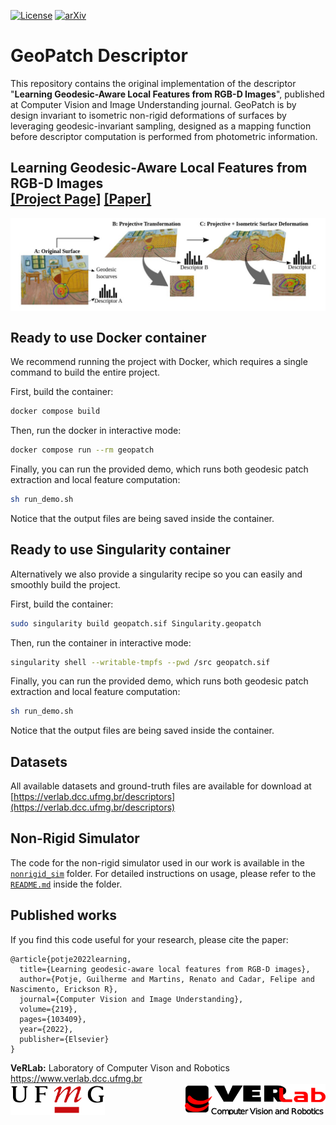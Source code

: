 [![License](https://img.shields.io/badge/License-GPLv3-blue.svg)](https://www.gnu.org/licenses/gpl-3.0)
[![arXiv](https://img.shields.io/badge/arXiv-2203.12016-b31b1b.svg)](https://arxiv.org/abs/2203.12016)



# GeoPatch Descriptor

This repository contains the original implementation of the descriptor "<b>Learning Geodesic-Aware Local Features from RGB-D Images</b>", published at Computer Vision and Image Understanding journal. GeoPatch is by design invariant to isometric non-rigid deformations of surfaces by leveraging geodesic-invariant sampling, designed as a mapping function before descriptor computation is performed from photometric information.


## <b>Learning Geodesic-Aware Local Features from RGB-D Images</b> <br>[[Project Page]](https://www.verlab.dcc.ufmg.br/descriptors/geopatch_cviu22/) [[Paper]](https://arxiv.org/abs/2203.12016)

<img src='./images/teaser.jpg' align="center" width=900 />



## Ready to use Docker container

We recommend running the project with Docker, which requires a single command to build the entire project.

First, build the container:

```sh
docker compose build
```

Then, run the docker in interactive mode:

```sh
docker compose run --rm geopatch
```

Finally, you can run the provided demo, which runs both geodesic patch extraction and local feature computation:

```sh
sh run_demo.sh
```

Notice that the output files are being saved inside the container.

## Ready to use Singularity container

Alternatively we also provide a singularity recipe so you can easily and smoothly build the project.

First, build the container:

```sh
sudo singularity build geopatch.sif Singularity.geopatch
```

Then, run the container in interactive mode:

```sh
singularity shell --writable-tmpfs --pwd /src geopatch.sif
```

Finally, you can run the provided demo, which runs both geodesic patch extraction and local feature computation:

```sh
sh run_demo.sh
```

Notice that the output files are being saved inside the container.

## Datasets

All available datasets and ground-truth files are available for download at [https://verlab.dcc.ufmg.br/descriptors](https://verlab.dcc.ufmg.br/descriptors)


## Non-Rigid Simulator

The code for the non-rigid simulator used in our work is available in the [`nonrigid_sim`](nonrigid_sim/) folder. For detailed instructions on usage, please refer to the [`README.md`](nonrigid_sim/README.md) inside the folder.


## Published works

If you find this code useful for your research, please cite the paper:

```
@article{potje2022learning,
  title={Learning geodesic-aware local features from RGB-D images},
  author={Potje, Guilherme and Martins, Renato and Cadar, Felipe and Nascimento, Erickson R},
  journal={Computer Vision and Image Understanding},
  volume={219},
  pages={103409},
  year={2022},
  publisher={Elsevier}
}
```

**VeRLab:** Laboratory of Computer Vison and Robotics https://www.verlab.dcc.ufmg.br
<br>
<img align="left" width="auto" height="50" src="./images/ufmg.png">
<img align="right" width="auto" height="50" src="./images/verlab.png">
<br/>
